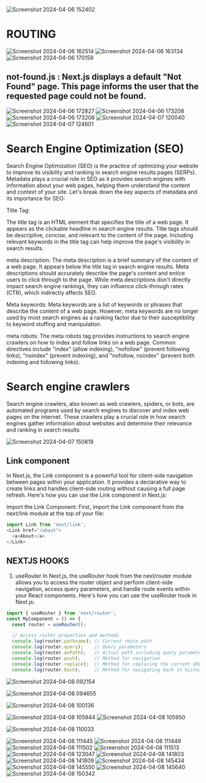 ![Screenshot 2024-04-06 152402](https://github.com/Gaurav038/interview-notes/assets/78479119/8b18d094-f7a5-46a0-947a-708ecd4c3a20)
# ROUTING
![Screenshot 2024-04-06 162514](https://github.com/Gaurav038/interview-notes/assets/78479119/ee423a5b-4f15-4527-8ed9-c4e812f82cf2)
![Screenshot 2024-04-06 163134](https://github.com/Gaurav038/interview-notes/assets/78479119/de9701f8-4730-4068-a238-6199596799ac)
![Screenshot 2024-04-06 170159](https://github.com/Gaurav038/interview-notes/assets/78479119/a6a76c6a-ecd1-4b13-b908-ce52e4254f52)
## not-found.js :  Next.js displays a default "Not Found" page. This page informs the user that the requested page could not be found. 
![Screenshot 2024-04-06 172827](https://github.com/Gaurav038/interview-notes/assets/78479119/cf5bc587-e7d3-4bdc-a767-cfc365685148)
![Screenshot 2024-04-06 173208](https://github.com/Gaurav038/interview-notes/assets/78479119/edb893be-e5e4-4c8b-864d-01fe3bed6d4c)
![Screenshot 2024-04-06 173208](https://github.com/Gaurav038/interview-notes/assets/78479119/30457f9d-3265-4fa1-a661-5b2973f01531)
![Screenshot 2024-04-07 120040](https://github.com/Gaurav038/interview-notes/assets/78479119/bcb1159b-0008-488d-bc06-8f241e123d35)
![Screenshot 2024-04-07 124601](https://github.com/Gaurav038/interview-notes/assets/78479119/6f35423b-5c67-4ba7-8a31-285c52d18c15)


# Search Engine Optimization (SEO)

Search Engine Optimization (SEO) is the practice of optimizing your website to improve its visibility and ranking in search engine results pages (SERPs). Metadata plays a crucial role in SEO as it provides search engines with information about your web pages, helping them understand the content and context of your site. Let's break down the key aspects of metadata and its importance for SEO:

Title Tag:

The title tag is an HTML element that specifies the title of a web page. It appears as the clickable headline in search engine results.
Title tags should be descriptive, concise, and relevant to the content of the page.
Including relevant keywords in the title tag can help improve the page's visibility in search results.

meta description:
The meta description is a brief summary of the content of a web page. It appears below the title tag in search engine results.
Meta descriptions should accurately describe the page's content and entice users to click through to the page.
While meta descriptions don't directly impact search engine rankings, they can influence click-through rates (CTR), which indirectly affects SEO.

Meta keywords:
Meta keywords are a list of keywords or phrases that describe the content of a web page.
However, meta keywords are no longer used by most search engines as a ranking factor due to their susceptibility to keyword stuffing and manipulation.

meta robots:
The meta robots tag provides instructions to search engine crawlers on how to index and follow links on a web page.
Common directives include "index" (allow indexing), "nofollow" (prevent following links), "noindex" (prevent indexing), and "nofollow, noindex" (prevent both indexing and following links).

# Search engine crawlers
Search engine crawlers, also known as web crawlers, spiders, or bots, are automated programs used by search engines to discover and index web pages on the internet. These crawlers play a crucial role in how search engines gather information about websites and determine their relevance and ranking in search results

![Screenshot 2024-04-07 150819](https://github.com/Gaurav038/interview-notes/assets/78479119/c9dbfd68-3fe8-4e50-b866-541c8a5af0e3)

## Link component
In Next.js, the Link component is a powerful tool for client-side navigation between pages within your application. It provides a declarative way to create links and handles client-side routing without causing a full page refresh. Here's how you can use the Link component in Next.js:

Import the Link Component:
First, import the Link component from the next/link module at the top of your file:
```javascript
import Link from 'next/link';
<Link href="/about">
  <a>About</a>
</Link>
```

## NEXTJS HOOKS

1. useRouter
In Next.js, the useRouter hook from the next/router module allows you to access the router object and perform client-side navigation, access query parameters, and handle route events within your React components. Here's how you can use the useRouter hook in Next.js:

```javascript
import { useRouter } from 'next/router';
const MyComponent = () => {
  const router = useRouter();

  // Access router properties and methods
  console.log(router.pathname); // Current route path
  console.log(router.query);    // Query parameters
  console.log(router.asPath);   // Actual path including query parameters
  console.log(router.push);     // Method for navigation
  console.log(router.replace);  // Method for replacing the current URL
  console.log(router.back);     // Method for navigating back in history
```

![Screenshot 2024-04-08 092154](https://github.com/meabhisingh/mernProjectEcommerce/assets/78479119/fb8ba75f-4227-4351-b7c6-2a97d059cc96)

![Screenshot 2024-04-08 094655](https://github.com/meabhisingh/mernProjectEcommerce/assets/78479119/dda54d7c-b2ae-4254-b453-a81cc4483e6f)

![Screenshot 2024-04-08 100136](https://github.com/meabhisingh/mernProjectEcommerce/assets/78479119/c7449597-b7e4-4758-9447-791540890400)


![Screenshot 2024-04-08 105944](https://github.com/meabhisingh/mernProjectEcommerce/assets/78479119/7a7291c0-b2b8-4148-af34-9d98b5baac71)
![Screenshot 2024-04-08 105950](https://github.com/meabhisingh/mernProjectEcommerce/assets/78479119/aebfba4f-2916-4b89-abe9-3855374f992b)

![Screenshot 2024-04-08 110033](https://github.com/meabhisingh/mernProjectEcommerce/assets/78479119/a93c0a35-220c-4d50-a959-39425c81ef78)


![Screenshot 2024-04-08 111445](https://github.com/meabhisingh/mernProjectEcommerce/assets/78479119/cf7d05c5-cf26-4728-896f-5468ea640f10)
![Screenshot 2024-04-08 111449](https://github.com/meabhisingh/mernProjectEcommerce/assets/78479119/adc1e2d1-875e-45f0-8ce9-3248a21fd90b)
![Screenshot 2024-04-08 111502](https://github.com/meabhisingh/mernProjectEcommerce/assets/78479119/daa7c8ad-d266-4512-a30d-f51a74e43816)
![Screenshot 2024-04-08 111513](https://github.com/meabhisingh/mernProjectEcommerce/assets/78479119/2d01ec51-a47b-4d27-9c24-4659320475d0)
![Screenshot 2024-04-08 123047](https://github.com/meabhisingh/mernProjectEcommerce/assets/78479119/214ca148-a977-445c-960a-42db2aeb1128)
![Screenshot 2024-04-08 141803](https://github.com/meabhisingh/mernProjectEcommerce/assets/78479119/9e6ab4ca-75f4-4264-8275-aaee1b8e9ab7)
![Screenshot 2024-04-08 141809](https://github.com/meabhisingh/mernProjectEcommerce/assets/78479119/7d978227-d6d8-4917-8704-00f6d937acaa)
![Screenshot 2024-04-08 145434](https://github.com/meabhisingh/mernProjectEcommerce/assets/78479119/756a8009-dd96-4f51-872f-584f51a95221)
![Screenshot 2024-04-08 145550](https://github.com/meabhisingh/mernProjectEcommerce/assets/78479119/4c5692b5-f1a3-4018-aaeb-4613261d00f8)
![Screenshot 2024-04-08 145640](https://github.com/meabhisingh/mernProjectEcommerce/assets/78479119/d6c433a6-4b92-415f-bc3d-e4759c6c975f)
![Screenshot 2024-04-08 150342](https://github.com/meabhisingh/mernProjectEcommerce/assets/78479119/9f191a5a-d29f-4999-9a71-11a714d0c8c3)
